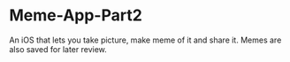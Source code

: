 # Meme-App-Part2
An iOS that lets you take picture, make meme of it and share it. Memes are also saved for later review.
